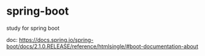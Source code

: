 # spring-boot
study for spring boot

doc: https://docs.spring.io/spring-boot/docs/2.1.0.RELEASE/reference/htmlsingle/#boot-documentation-about
